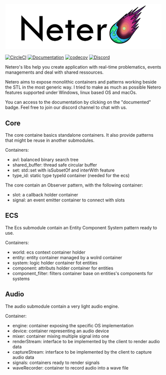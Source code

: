 
![Logo](docs/logo/logo+text.png)

[![CircleCI](https://circleci.com/gh/domage-j/netero.svg?style=svg)](https://circleci.com/gh/domage-j/netero)
[![Documentation](https://codedocs.xyz/domage-j/netero.svg)](https://codedocs.xyz/domage-j/netero/)
[![codecov](https://codecov.io/gh/domage-j/netero/branch/develop/graph/badge.svg)](https://codecov.io/gh/domage-j/netero)
[![Discord](https://img.shields.io/discord/621011079417298944?color=blue&label=Netero&logo=discord)](https://discord.gg/bUMjEKj)

Netero's libs help you create application with real-time problematics, events managements and deal with shared ressources.


Netero aims to expose monolithic containers and patterns working beside the STL
in the most generic way. I tried to make as much as possible Netero features supported
under Windows, linux based OS and macOs.

You can access to the documentation by clicking on the "documented" badge.
Feel free to join our discord channel to chat with us.

## Core

The core containe basics standalone containers. It also provide patterns that might
be reuse in another submodules.

Containers:
 * avl: balanced binary search tree
 * shared_buffer: thread safe circular buffer
 * set: std::set with isSubsetOf and interWith feature
 * type_id: static type typeId container (needed for the ecs)

The core contain an Observer pattern, with the following container:
 * slot: a callback holder container
 * signal: an event emitter container to connect with slots

## ECS

The Ecs submodule contain an Entity Component System pattern ready to use.

Containers:
 * world: ecs context container holder
 * entity: entity container managed by a wolrd container
 * system: logic holder container fot entities
 * component: attributs holder container for entities
 * component_filter: filters container base on entities's components for systems

## Audio

The audio submodule contain a very light audio engine.

Container:
 * engine: container exposing the specific OS implementation
 * device: container representing an audio device
 * mixer: container mixing multiple signal into one
 * renderStream: interface to be implemented by the client to render audio data
 * captureStream: interface to be implemented by the client to capture audio data
 * signals: containers ready to render signals
 * waveRecorder: container to record audio into a wave file


